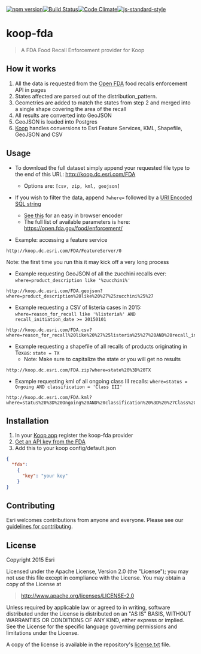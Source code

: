 
[![npm version][npm-img]][npm-url][![Build Status](https://travis-ci.org/koopjs/koop-fda.svg?branch=master)](https://travis-ci.org/koopjs/koop-fda)[![Code Climate](https://codeclimate.com/github/koopjs/koop-fda/badges/gpa.svg)](https://codeclimate.com/github/koopjs/koop-fda)[![js-standard-style](https://img.shields.io/badge/code%20style-standard-brightgreen.svg?style=flat)](https://github.com/feross/standard)

# koop-fda

> A FDA Food Recall Enforcement provider for Koop 

## How it works
1. All the data is requested from the [Open FDA](https://open.fda.gov/) food recalls enforcement API in pages
2. States affected are parsed out of the distribution_pattern.
3. Geometries are added to match the states from step 2 and merged into a single shape covering the area of the recall
4. All results are converted into GeoJSON
5. GeoJSON is loaded into Postgres
6. [Koop](http://github.com/esri/koop) handles conversions to Esri Feature Services, KML, Shapefile, GeoJSON and CSV


## Usage

- To download the full dataset simply append your requested file type to the end of this URL: http://koop.dc.esri.com/FDA
  - Options are: `[csv, zip, kml, geojson]`
- If you wish to filter the data, append `?where=` followed by a [URI Encoded](http://www.w3schools.com/tags/ref_urlencode.asp) [SQL string](https://www.scaler.com/topics/sql/string-literal/) 
  - [See this](http://meyerweb.com/eric/tools/dencoder/) for an easy in browser encoder
  - The full list of available parameters is here: https://open.fda.gov/food/enforcement/

- Example: accessing a feature service
```
http://koop.dc.esri.com/FDA/FeatureServer/0
```
Note: the first time you run this it may kick off a very long process

- Example requesting GeoJSON of all the zucchini recalls ever: `where=product_description like '%zucchini%'`
```
http://koop.dc.esri.com/FDA.geojson?where=product_description%20like%20%27%25zucchini%25%27
```

- Example requesting a CSV of listeria cases in 2015: `where=reason_for_recall like '%listeria%' AND recall_initiation_date >= 20150101`
```
http://koop.dc.esri.com/FDA.csv?where=reason_for_recall%20like%20%27%25listeria%25%27%20AND%20recall_initiation_date%20%3E%3D%2020150101
```

- Example requesting a shapefile of all recalls of products originating in Texas: `state = TX`
  - Note: Make sure to capitalize the state or you will get no results
```
http://koop.dc.esri.com/FDA.zip?where=state%20%3D%20TX
```

- Example requesting kml of all ongoing class III recalls: `where=status = Ongoing AND classification = 'Class III'`
```
http://koop.dc.esri.com/FDA.kml?where=status%20%3D%20Ongoing%20AND%20classification%20%3D%20%27Class%20III%27
```

## Installation
1. In your [Koop app](https://github.com/koopjs/koop-sample-app) register the koop-fda provider
2. [Get an API key from the FDA](https://open.fda.gov/api/reference/#your-api-key)
3. Add this to your koop config/default.json
```json
{
  "fda":
    {
      "key": "your key"
    }
}
```

## Contributing

Esri welcomes contributions from anyone and everyone. Please see our [guidelines for contributing](https://github.com/esri/contributing).

## License

Copyright 2015 Esri

Licensed under the Apache License, Version 2.0 (the "License");
you may not use this file except in compliance with the License.
You may obtain a copy of the License at

> http://www.apache.org/licenses/LICENSE-2.0

Unless required by applicable law or agreed to in writing, software
distributed under the License is distributed on an "AS IS" BASIS,
WITHOUT WARRANTIES OR CONDITIONS OF ANY KIND, either express or implied.
See the License for the specific language governing permissions and
limitations under the License.

A copy of the license is available in the repository's [license.txt](license.txt) file.

[npm-img]: https://img.shields.io/npm/v/koop-fda.svg?style=flat-square
[npm-url]: https://www.npmjs.com/package/koop-fda
